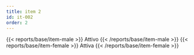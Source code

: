 ```yaml
---
title: item 2
id: it-002
order: 2
---
```

{{< reports/base/item-male >}}
  Attivo
{{< /reports/base/item-male >}}
{{< reports/base/item-female >}}
  Attiva
{{< /reports/base/item-female >}}